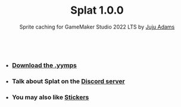 <h1 align="center">Splat 1.0.0</h1>

<p align="center">Sprite caching for GameMaker Studio 2022 LTS by <a href="https://www.jujuadams.com/" target="_blank">Juju Adams</a></p>

&nbsp;

&nbsp;

- ### [Download the .yymps](https://github.com/JujuAdams/splat/releases/)
- ### Talk about Splat on the [Discord server](https://discord.gg/8krYCqr)
- ### You may also like [Stickers](https://github.com/tabularelf/Stickers)
